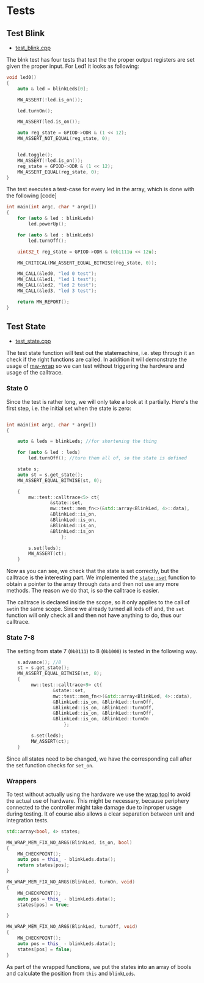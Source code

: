 # Tests

## Test Blink

 - [test_blink.cpp](https://github.com/mw-sc/mw.test.example/blob/master/stm32f4-discovery/test/test_blink.hpp)

The blnk test has four tests that test the the proper output registers are set given the proper input. For Led1 it looks as following:

```cpp
void led0()
{
    auto & led = blinkLeds[0];

    MW_ASSERT(!led.is_on());

    led.turnOn();

    MW_ASSERT(led.is_on());

    auto reg_state = GPIOD->ODR & (1 << 12);
    MW_ASSERT_NOT_EQUAL(reg_state, 0);


    led.toggle();
    MW_ASSERT(!led.is_on());
    reg_state = GPIOD->ODR & (1 << 12);
    MW_ASSERT_EQUAL(reg_state, 0);
}
```

The test executes a test-case for every led in the array, which is done with the following [code]

```cpp
int main(int argc, char * argv[])
{
    for (auto & led : blinkLeds)
        led.powerUp();

    for (auto & led : blinkLeds)
        led.turnOff();

    uint32_t reg_state = GPIOD->ODR & (0b1111u << 12u);

    MW_CRITICAL(MW_ASSERT_EQUAL_BITWISE(reg_state, 0));

    MW_CALL(&led0, "led 0 test");
    MW_CALL(&led1, "led 1 test");
    MW_CALL(&led2, "led 2 test");
    MW_CALL(&led3, "led 3 test");

    return MW_REPORT();
}
```


## Test State

 - [test_state.cpp](https://github.com/mw-sc/mw.test.example/blob/master/stm32f4-discovery/src/test_state.cpp)


The test state function will test out the statemachine, i.e. step through it an check if the right functions are called.
In addition it will demonstrate the usage of [mw-wrap](mw-sc.github.io/wrap/index.html) so we can test without triggering the hardware and usage of the calltrace.

### State 0

Since the test is rather long, we will only take a look at it partially. Here's the first step, i.e. the initial set when  the state is zero:

```cpp

int main(int argc, char * argv[])
{

    auto & leds = blinkLeds; //for shortening the thing

    for (auto & led : leds)
        led.turnOff(); //turn them all of, so the state is defined

    state s;
    auto st = s.get_state();
    MW_ASSERT_EQUAL_BITWISE(st, 0);

    {
        mw::test::calltrace<5> ct{
                &state::set,
                mw::test::mem_fn<>(&std::array<BlinkLed, 4>::data),
                &BlinkLed::is_on,
                &BlinkLed::is_on,
                &BlinkLed::is_on,
                &BlinkLed::is_on
                    };

        s.set(leds);
        MW_ASSERT(ct);
    }
```

Now as you can see, we check that the state is set correctly, but the calltrace is the interesting part. We implemented the [`state::set`](https://github.com/mw-sc/mw.test.example/blob/master/stm32f4-discovery/src/state.cpp#L26) function to obtain a pointer to the array through `data` and then not use any more methods. The reason we do that, is so the calltrace is easier.

The calltrace is declared inside the scope, so it only applies to the call of `set`in the same scope. Since we already turned all leds off and, the `set` function will only check all and then not have anything to do, thus our calltrace.

### State 7-8

The setting from state 7 (`0b0111`) to 8 (`0b1000`) is tested in the following way.

```cpp
    s.advance(); //8
    st = s.get_state();
    MW_ASSERT_EQUAL_BITWISE(st, 8);
    {
         mw::test::calltrace<9> ct{
                 &state::set,
                 mw::test::mem_fn<>(&std::array<BlinkLed, 4>::data),
                 &BlinkLed::is_on, &BlinkLed::turnOff,
                 &BlinkLed::is_on, &BlinkLed::turnOff,
                 &BlinkLed::is_on, &BlinkLed::turnOff,
                 &BlinkLed::is_on, &BlinkLed::turnOn
                     };

         s.set(leds);
         MW_ASSERT(ct);
    }
```

Since all states need to be changed, we have the corresponding call after the set function checks for `set_on`.

### Wrappers

To test without actually using the hardware we use the [wrap tool](mw-sc.github.io/wrap/index.html) to avoid the actual use of hardware. This might be necessary, because periphery connected to the controller might take damage due to inproper usage during testing. It of course also allows a clear separation between unit and integration tests.

```cpp
std::array<bool, 4> states;

MW_WRAP_MEM_FIX_NO_ARGS(BlinkLed, is_on, bool)
{
    MW_CHECKPOINT();
    auto pos = this_ - blinkLeds.data();
    return states[pos];
}

MW_WRAP_MEM_FIX_NO_ARGS(BlinkLed, turnOn, void)
{
    MW_CHECKPOINT();
    auto pos = this_ - blinkLeds.data();
    states[pos] = true;

}

MW_WRAP_MEM_FIX_NO_ARGS(BlinkLed, turnOff, void)
{
    MW_CHECKPOINT();
    auto pos = this_ - blinkLeds.data();
    states[pos] = false;
}
```

As part of the wrapped functions, we put the states into an array of bools and calculate the position from `this` and `blinkLeds`.